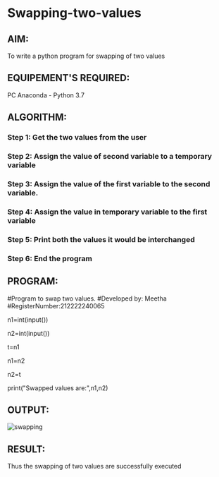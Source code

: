 # Swapping-two-values
## AIM:
To write a python program for swapping of two values
## EQUIPEMENT'S REQUIRED: 
PC
Anaconda - Python 3.7
## ALGORITHM: 
### Step 1: Get the two values from the user
### Step 2: Assign the value of second variable to a temporary variable 
### Step 3: Assign the value of the first variable to the second variable.
### Step 4:  Assign the value in temporary variable to the first variable
### Step 5: Print both the values it would be interchanged
### Step 6: End the program
## PROGRAM:
#Program to swap two values.
#Developed by: Meetha
#RegisterNumber:212222240065

n1=int(input())

n2=int(input())

t=n1

n1=n2

n2=t

print("Swapped values are:",n1,n2)

## OUTPUT:
![swapping](https://user-images.githubusercontent.com/119401038/224907599-1b009a44-7973-49dc-ba3d-f8983a4bebb7.png)

## RESULT:
Thus the swapping of two values are successfully executed



